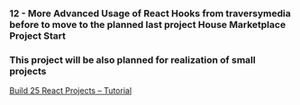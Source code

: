 ### 12 - More Advanced Usage of React Hooks from traversymedia before to move to the planned last project House Marketplace Project Start


### This project will be also planned for realization of small projects
[Build 25 React Projects – Tutorial](https://www.youtube.com/watch?v=5ZdHfJVAY-s&t=4580s)



